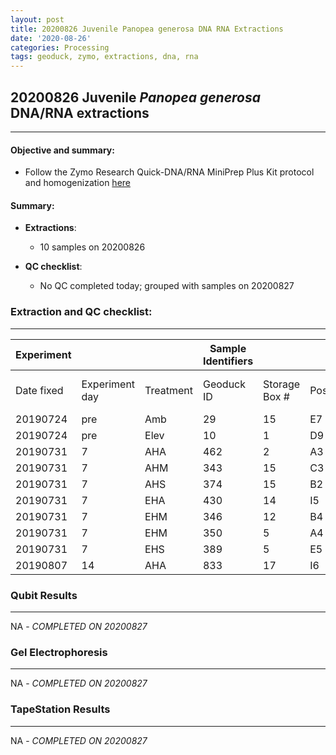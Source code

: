 ```yaml
---
layout: post
title: 20200826 Juvenile Panopea generosa DNA RNA Extractions
date: '2020-08-26'
categories: Processing
tags: geoduck, zymo, extractions, dna, rna
---
```

## 20200826 Juvenile *Panopea generosa* DNA/RNA extractions
----------

#### **Objective and summary:**

- Follow the Zymo Research Quick-DNA/RNA MiniPrep Plus Kit protocol and homogenization [here](https://github.com/SamGurr/SamJGurr_Lab_Notebook/blob/master/_posts/2020-08-19-Updated-protocol-DNA-RNA-Extraction-of-geoduck-samples-(Zymo-kit).md)


#### Summary:
  - **Extractions**:
    - 10 samples on 20200826

  - **QC checklist**:
      - No QC completed today; grouped with samples on 20200827


### **Extraction and QC checklist:**
----------

| Experiment  | | | Sample Identifiers | | | Extraction and QC | | |  |
| ---| --- |  --- | --- | ---| --- | --- | --- | --- | --- |
| Date fixed | Experiment day | Treatment | Geoduck ID | Storage Box # | Position | Extraction Date | Qubit completed (Y/N) | Gel completed (Y/N) | TapeStation completed (Y/N) |
| 20190724 | pre| Amb | 29   | 15 | E7 | 20200826  | N | N | N |
| 20190724 | pre| Elev| 10   | 1  | D9 | 20200826  | N | N | N |
| 20190731 | 7  | AHA | 462  | 2  | A3 | 20200826  | N | N | N |
| 20190731 | 7  | AHM | 343  | 15 | C3 | 20200826  | N | N | N |
| 20190731 | 7  | AHS | 374  | 15 | B2 | 20200826  | N | N | N |
| 20190731 | 7  | EHA | 430  | 14 | I5 | 20200826  | N | N | N |
| 20190731 | 7  | EHM | 346  | 12 | B4 | 20200826  | N | N | N |
| 20190731 | 7  | EHM | 350  | 5  | A4 | 20200826  | N | N | N |
| 20190731 | 7  | EHS | 389  | 5  | E5 | 20200826  | N | N | N |
| 20190807 | 14 | AHA | 833  | 17 | I6 | 20200826  | N | N | N |

### Qubit Results
----------

NA - *COMPLETED ON 20200827*

### Gel Electrophoresis
----------

NA - *COMPLETED ON 20200827*


### TapeStation Results
----------

NA - *COMPLETED ON 20200827*
